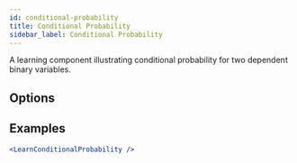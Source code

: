 ```yaml
---
id: conditional-probability
title: Conditional Probability
sidebar_label: Conditional Probability
---
```


A learning component illustrating conditional probability for two dependent binary variables.

## Options



## Examples

```jsx live
<LearnConditionalProbability />
```

